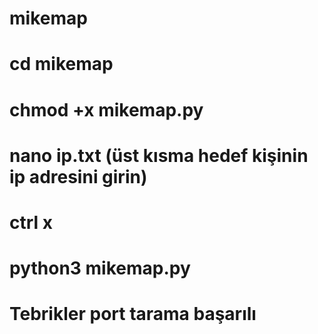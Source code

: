 # mikemap
# cd mikemap
# chmod +x mikemap.py
# nano ip.txt (üst kısma hedef kişinin ip adresini girin)
# ctrl x
# python3 mikemap.py

# Tebrikler port tarama başarılı
